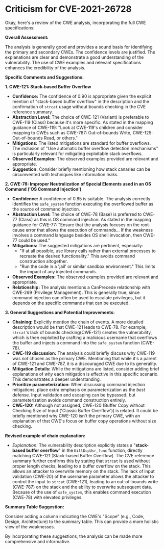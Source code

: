 # Criticism for CVE-2021-26728

Okay, here's a review of the CWE analysis, incorporating the full CWE specifications:

**Overall Assessment:**

The analysis is generally good and provides a sound basis for identifying the primary and secondary CWEs. The confidence levels are justified. The explanations are clear and demonstrate a good understanding of the vulnerability. The use of CWE examples and relevant specifications enhances the credibility of the analysis.

**Specific Comments and Suggestions:**

**1. CWE-121: Stack-based Buffer Overflow**

*   **Confidence:** The confidence of 0.90 is appropriate given the explicit mention of "stack-based buffer overflow" in the description and the confirmation of `strcat` usage without bounds checking in the CVE reference summary.
*   **Abstraction Level:** The choice of CWE-121 (Variant) is preferable to CWE-119 (Class) because it's more specific. As stated in the mapping guidance of CWE-119: "Look at CWE-119's children and consider mapping to CWEs such as CWE-787: Out-of-bounds Write, CWE-125: Out-of-bounds Read, or others."
*   **Mitigations:** The listed mitigations are standard for buffer overflows. The inclusion of "Use automatic buffer overflow detection mechanisms" is particularly relevant for mitigating exploitable stack overflows.
*   **Observed Examples:** The observed examples provided are relevant and appropriate.
*   **Suggestion:** Consider briefly mentioning how stack canaries can be circumvented with techniques like information leaks.

**2. CWE-78: Improper Neutralization of Special Elements used in an OS Command ('OS Command Injection')**

*   **Confidence:** A confidence of 0.85 is suitable. The analysis correctly identifies the `safe_system` function executing the overflowed buffer as the source of command injection.
*   **Abstraction Level:** The choice of CWE-78 (Base) is preferred to CWE-77 (Class) as this is OS command injection. As stated in the mapping guidance for CWE-77: "Ensure that the analysis focuses on the root-cause error that allows the execution of commands... If the weakness involves a command language besides OS shell invocation, then CWE-77 could be used."
*   **Mitigations:** The suggested mitigations are pertinent, especially:
    *   "If at all possible, use library calls rather than external processes to recreate the desired functionality."  This avoids command construction altogether.
    *   "Run the code in a 'jail' or similar sandbox environment." This limits the impact of any injected commands.
*   **Observed Examples:** The observed examples provided are relevant and appropriate.
*   **Relationship:** The analysis mentions a CanPrecede relationship with CWE-269 (Privilege Management).  This is generally true, since command injection can often be used to escalate privileges, but it depends on the specific commands that can be executed.

**3. General Suggestions and Potential Improvements:**

*   **Chaining:** Explicitly mention the chain of events.  A more detailed description would be that CWE-121 leads to CWE-78. For example, `strcat`'s lack of bounds checking(CWE-121) creates the vulnerability, which is then exploited by crafting a malicious username that overflows the buffer and injects a command into the `safe_system` function (CWE-78).
*   **CWE-119 discussion:** The analysis could briefly discuss why CWE-119 was *not* chosen as the primary CWE. Mentioning that while it's a parent of CWE-121 and CWE-787, it is a discouraged CWE due to its generality.
*   **Mitigation Details:** While the mitigations are listed, consider adding brief explanations of *why* each mitigation is effective in this specific scenario. This demonstrates a deeper understanding.
*   **Prioritize parameterization:** When discussing command injection mitigations, place extra emphasis on parameterization as the *best* defense. Input validation and escaping can be bypassed, but parameterization avoids command construction entirely.
*   **CWE-120:** Although not assigned, CWE-120 (Buffer Copy without Checking Size of Input ('Classic Buffer Overflow')) is related. It could be briefly mentioned why CWE-120 isn't the primary CWE, with an explanation of that CWE's focus on buffer copy operations without size checking.

**Revised example of chain explanation:**
  - *Explanation:* The vulnerability description explicitly states a "**stack-based buffer overflow**" in the `KillDupUsr_func` function, directly matching CWE-121 (Stack-based Buffer Overflow). The CVE reference summary further confirms this by stating that `strcat` is used without proper length checks, leading to a buffer overflow on the stack. This allows an attacker to overwrite memory on the stack. The lack of input validation (CWE-20) of the username parameter allows the attacker to control the input to `strcat` (CWE-121), leading to an out-of-bounds write (CWE-787) on the stack and the ability to overwrite subsequent data. Because of the use of `safe_system`, this enables command execution (CWE-78) with elevated privileges.

**Summary Table Suggestion:**

Consider adding a column indicating the CWE's "Scope" (e.g., Code, Design, Architecture) to the summary table. This can provide a more holistic view of the weaknesses.

By incorporating these suggestions, the analysis can be made more comprehensive and informative.